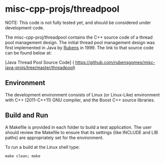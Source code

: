 # misc-cpp-projs/threadpool

NOTE:  This code is not fully tested yet, and should be considered under  development code.

The misc-cpp-proj/threadpool contains the C++ source code of a thread pool management design.  The initial thread pool management design was first implemented in Java by [Rubens](http://www.rubens-gomes.com) in 1999.  The link to that source code can be found below at:

[Java Thread Pool Source Code] ( https://github.com/rubensgomes/misc-java-projs/tree/master/threadpool)

## Environment

The development environment consists of Linux (or Linux-Like) environment with C++ (2011-C++11) GNU compiler, and the Boost C++ source libraries.

## Build and Run 

A Makefile is provided in each folder to build a test application.  The user should review the Makefile to ensure that its settings (like INCLUDE and LIB paths) are appropriately set for the environment.

To run a build at the Linux shell type:

    make clean; make


